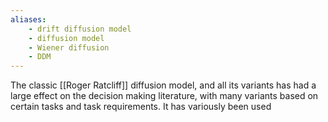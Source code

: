 ```yaml
---
aliases:
    - drift diffusion model
    - diffusion model
    - Wiener diffusion
    - DDM
---
```


The classic [[Roger Ratcliff]] diffusion model, and all its variants has had a large effect on the decision making literature, with many variants based on certain tasks and task requirements. It has variously been used 